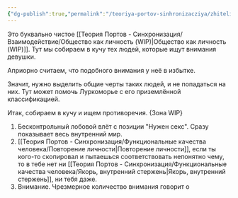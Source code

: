 ```yaml
---
{"dg-publish":true,"permalink":"/teoriya-portov-sinhronizacziya/zhiteli-marsa-zhenshhiny/massa-muzhchin-za-zhenshhinoj-wip/"}
---
```


Это буквально чистое [[Теория Портов - Синхронизация/Взаимодействие/Общество как личность (WIP)\|Общество как личность (WIP)]]. Тут мы собираем в кучу тех людей, которые ищут внимания девушки.

Априорно считаем, что подобного внимания у неё в избытке.

Значит, нужно выделить общие черты таких людей, и не попадаться на них. Тут может помочь Луркоморье с его приземлённой классификацией.

Итак, собираем в кучу и ищем противоречия.
{Зона WIP}
1) Бесконтрольный лобовой влёт с позиции "Нужен секс". Сразу показывает весь внутренний мир.
2) [[Теория Портов - Синхронизация/Функциональные качества человека/Повторение личности\|Повторение личности]], если ты кого-то скопировал и пытаешься соответствовать непонятно чему, то в тебе нет ни [[Теория Портов - Синхронизация/Функциональные качества человека/Якорь, внутренний стержень\|Якорь, внутренний стержень]], ни тебя даже.
3) Внимание. Чрезмерное количество внимания говорит о 